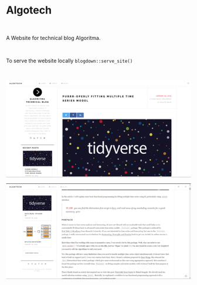 Algotech
========

 

A Website for technical blog Algoritma.

 

To serve the website locally `blogdown::serve_site()`

 

![](public/img/main/ss1.png)

![](public/img/main/ss2.png)

 

 
